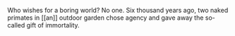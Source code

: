 Who wishes for a boring world? No one. Six thousand years ago, two naked primates in [[an]] outdoor garden chose agency and gave away the so-called gift of immortality.